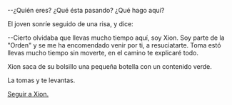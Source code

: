 --¿Quién eres? ¿Qué ésta pasando? ¿Qué hago aquí?

El joven sonríe seguido de una risa, y dice:

--Cierto olvidaba que llevas mucho tiempo aquí, soy Xion.
  Soy parte de la "Orden" y se me ha encomendado venir por ti, a resuciatarte.
  Toma estó llevas mucho tiempo sin moverte, en el camino te explicaré todo.

Xion saca de su bolsillo una pequeña botella con un contenido verde.

La tomas y te levantas.

[Seguir a Xion.](https://github.com/OscarOK/create-your-own-adventure/blob/change/espanol/despertar/xion/xion.md)
